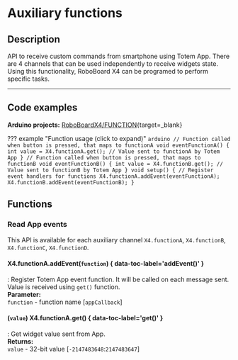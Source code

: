 # Auxiliary functions

## Description

API to receive custom commands from smartphone using Totem App. There are 4 channels that can be used independently to receive widgets state. Using this functionality, RoboBoard X4 can be programed to perform specific tasks.  

***

## Code examples

**Arduino projects:** [RoboBoardX4/FUNCTION](https://github.com/totemmaker/TotemArduinoBoards/tree/master/libraries/TotemX4/examples/FUNCTION){target=_blank}

??? example "Function usage (click to expand)"
    ```arduino
    // Function called when button is pressed, that maps to functionA
    void eventFunctionA() {
      int value = X4.functionA.get(); // Value sent to functionA by Totem App
    }
    // Function called when button is pressed, that maps to functionB
    void eventFunctionB() {
      int value = X4.functionB.get(); // Value sent to functionB by Totem App
    }
    void setup() {
      // Register event handlers for functions
      X4.functionA.addEvent(eventFunctionA);
      X4.functionB.addEvent(eventFunctionB);
    }
    ```

## Functions

### Read App events

This API is available for each auxiliary channel `X4.functionA`, `X4.functionB`, `X4.functionC`, `X4.functionD`.  

#### X4.functionA.addEvent(`function`) { data-toc-label='addEvent()' }
: Register Totem App event function. It will be called on each message sent. Value is received using `get()` function.  
**Parameter:**  
`function` - function name [`appCallback`]  

#### (`value`) X4.functionA.get() { data-toc-label='get()' }
: Get widget value sent from App.  
**Returns:**  
`value` - 32-bit value [`-2147483648`:`2147483647`]  
